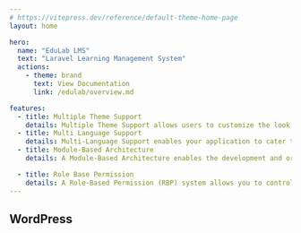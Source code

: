 ```yaml
---
# https://vitepress.dev/reference/default-theme-home-page
layout: home

hero:
  name: "EduLab LMS"
  text: "Laravel Learning Management System"
  actions:
    - theme: brand
      text: View Documentation
      link: /edulab/overview.md

features:
  - title: Multiple Theme Support
    details: Multiple Theme Support allows users to customize the look and feel of the application by choosing from a variety of themes.This feature provides flexibility for users to select a theme that best suits their preferences or branding requirements.
  - title: Multi Language Support
    details: Multi-Language Support enables your application to cater to a global audience by providing content in multiple languages. This feature ensures inclusivity and enhances the user experience by allowing users to interact with the application in their preferred language. It is designed to be scalable and easily adaptable to support new languages as needed.
  - title: Module-Based Architecture
    details: A Module-Based Architecture enables the development and organization of applications into distinct, self-contained modules. Each module focuses on a specific feature or functionality, promoting code reusability, scalability, and maintainability.

  - title: Role Base Permission
    details: A Role-Based Permission (RBP) system allows you to control access to various parts of an application based on predefined roles and their associated permissions. This system ensures security, streamlines user management, and provides flexibility in assigning access levels to users based on their roles..
---
```

<h2>WordPress</h2>

